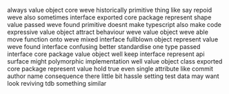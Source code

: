 always value object core weve historically primitive thing like say repoid weve also sometimes interface exported core package represent shape value passed weve found primitive doesnt make typescript also make code expressive value object attract behaviour weve value object weve able move function onto weve mixed interface fullblown object represent value weve found interface confusing better standardise one type passed interface core package value object well keep interface represent api surface might polymorphic implementation well value object class exported core package represent value hold true even single attribute like commit author name consequence there little bit hassle setting test data may want look reviving tdb something similar